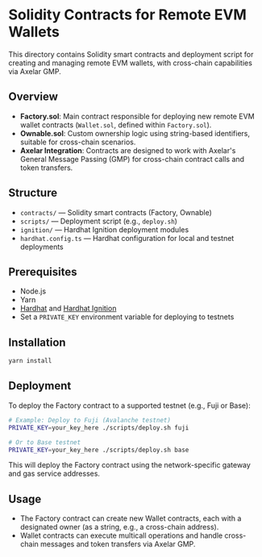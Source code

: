 # Solidity Contracts for Remote EVM Wallets

This directory contains Solidity smart contracts and deployment script for creating and managing remote EVM wallets, with cross-chain capabilities via Axelar GMP.

## Overview
- **Factory.sol**: Main contract responsible for deploying new remote EVM wallet contracts (`Wallet.sol`, defined within `Factory.sol`).
- **Ownable.sol**: Custom ownership logic using string-based identifiers, suitable for cross-chain scenarios.
- **Axelar Integration**: Contracts are designed to work with Axelar's General Message Passing (GMP) for cross-chain contract calls and token transfers.

## Structure
- `contracts/` — Solidity smart contracts (Factory, Ownable)
- `scripts/` — Deployment script (e.g., `deploy.sh`)
- `ignition/` — Hardhat Ignition deployment modules
- `hardhat.config.ts` — Hardhat configuration for local and testnet deployments

## Prerequisites
- Node.js
- Yarn
- [Hardhat](https://hardhat.org/) and [Hardhat Ignition](https://hardhat.org/ignition)
- Set a `PRIVATE_KEY` environment variable for deploying to testnets

## Installation
```bash
yarn install
```

## Deployment
To deploy the Factory contract to a supported testnet (e.g., Fuji or Base):

```bash
# Example: Deploy to Fuji (Avalanche testnet)
PRIVATE_KEY=your_key_here ./scripts/deploy.sh fuji

# Or to Base testnet
PRIVATE_KEY=your_key_here ./scripts/deploy.sh base
```

This will deploy the Factory contract using the network-specific gateway and gas service addresses.

## Usage
- The Factory contract can create new Wallet contracts, each with a designated owner (as a string, e.g., a cross-chain address).
- Wallet contracts can execute multicall operations and handle cross-chain messages and token transfers via Axelar GMP.